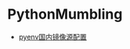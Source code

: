 # PythonMumbling

- [pyenv国内镜像源配置](https://github.com/Jedore/PythonMumbling/blob/main/pyenv%E5%9B%BD%E5%86%85%E9%95%9C%E5%83%8F%E6%BA%90.md)
